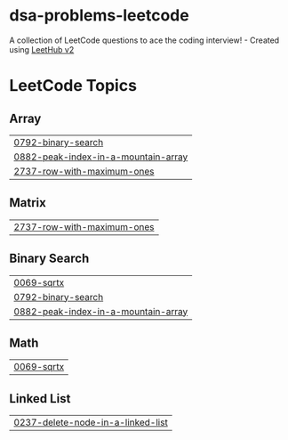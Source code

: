 # dsa-problems-leetcode
A collection of LeetCode questions to ace the coding interview! - Created using [LeetHub v2](https://github.com/arunbhardwaj/LeetHub-2.0)

<!---LeetCode Topics Start-->
# LeetCode Topics
## Array
|  |
| ------- |
| [0792-binary-search](https://github.com/tiwari-pragati/dsa-problems-leetcode/tree/master/0792-binary-search) |
| [0882-peak-index-in-a-mountain-array](https://github.com/tiwari-pragati/dsa-problems-leetcode/tree/master/0882-peak-index-in-a-mountain-array) |
| [2737-row-with-maximum-ones](https://github.com/tiwari-pragati/dsa-problems-leetcode/tree/master/2737-row-with-maximum-ones) |
## Matrix
|  |
| ------- |
| [2737-row-with-maximum-ones](https://github.com/tiwari-pragati/dsa-problems-leetcode/tree/master/2737-row-with-maximum-ones) |
## Binary Search
|  |
| ------- |
| [0069-sqrtx](https://github.com/tiwari-pragati/dsa-problems-leetcode/tree/master/0069-sqrtx) |
| [0792-binary-search](https://github.com/tiwari-pragati/dsa-problems-leetcode/tree/master/0792-binary-search) |
| [0882-peak-index-in-a-mountain-array](https://github.com/tiwari-pragati/dsa-problems-leetcode/tree/master/0882-peak-index-in-a-mountain-array) |
## Math
|  |
| ------- |
| [0069-sqrtx](https://github.com/tiwari-pragati/dsa-problems-leetcode/tree/master/0069-sqrtx) |
## Linked List
|  |
| ------- |
| [0237-delete-node-in-a-linked-list](https://github.com/tiwari-pragati/dsa-problems-leetcode/tree/master/0237-delete-node-in-a-linked-list) |
<!---LeetCode Topics End-->